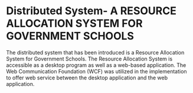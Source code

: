 # Distributed System- A RESOURCE ALLOCATION SYSTEM FOR GOVERNMENT SCHOOLS
The distributed system that has been introduced is a Resource Allocation System for  Government Schools. The Resource Allocation System is accessible as a desktop program as  well as a web-based application. The Web Communication Foundation (WCF) was utilized in  the implementation to offer web service between the desktop application and the web application. 
